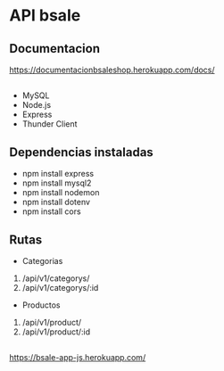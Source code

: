 # API bsale

## Documentacion

https://documentacionbsaleshop.herokuapp.com/docs/

## 
* MySQL
* Node.js
* Express
* Thunder Client


## Dependencias instaladas 
 
* npm install express
* npm install mysql2
* npm install nodemon
* npm install dotenv
* npm install cors


## Rutas

* Categorias

1. /api/v1/categorys/
2. /api/v1/categorys/:id


* Productos
 
1. /api/v1/product/
2. /api/v1/product/:id

##
https://bsale-app-js.herokuapp.com/
